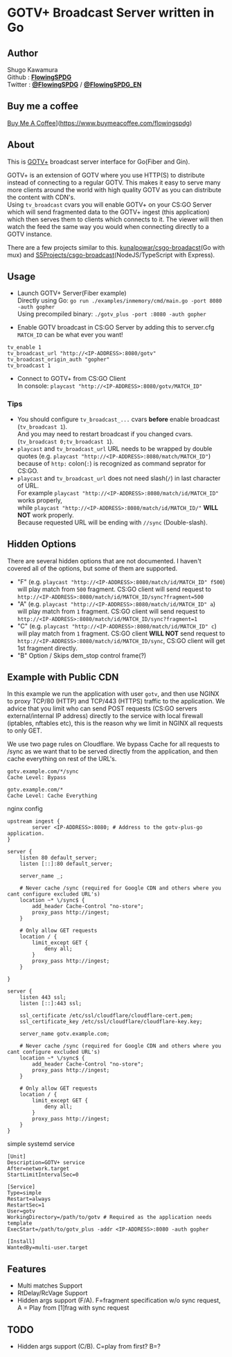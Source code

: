 # GOTV+ Broadcast Server written in Go  

## Author
Shugo Kawamura  
Github : [**FlowingSPDG**](http://github.com/FlowingSPDG)  
Twitter : [**@FlowingSPDG**](http://twitter.com/FlowingSPDG) / [**@FlowingSPDG_EN**](http://twitter.com/FlowingSPDG_EN)  

## Buy me a coffee
[Buy Me A Coffee](https://www.buymeacoffee.com/assets/img/custom_images/orange_img.png)](https://www.buymeacoffee.com/flowingspdg)

## About
This is [GOTV+](https://developer.valvesoftware.com/wiki/Counter-Strike:_Global_Offensive_Broadcast) broadcast server interface for Go(Fiber and Gin).  
  
GOTV+ is an extension of GOTV where you use HTTP(S) to distribute instead of connecting to a regular GOTV. This makes it easy to serve many more clients around the world with high quality GOTV as you can distribute the content with CDN's.  
Using `tv_broadcast` cvars you will enable GOTV+ on your CS:GO Server which will send fragmented data to the GOTV+ ingest (this application) which then serves them to clients which connects to it. The viewer will then watch the feed the same way you would when connecting directly to a GOTV instance.  
  
There are a few projects similar to this. [kunalpowar/csgo-broadacst](https://github.com/kunalpowar/csgo-broadcast)(Go with mux) and [S5Projects/csgo-broadcast](https://github.com/S5Projects/csgo-broadcast)(NodeJS/TypeScript with Express).  

## Usage
- Launch GOTV+ Server(Fiber example)  
Directly using Go: `go run ./examples/inmemory/cmd/main.go -port 8080 -auth gopher`  
Using precompiled binary: `./gotv_plus -port :8080 -auth gopher`  

- Enable GOTV broadcast in CS:GO Server by adding this to server.cfg  
`MATCH_ID` can be what ever you want!  
```
tv_enable 1
tv_broadcast_url "http://<IP-ADDRESS>:8080/gotv"
tv_broadcast_origin_auth "gopher"
tv_broadcast 1
```

- Connect to GOTV+ from CS:GO Client  
In console: `playcast "http://<IP-ADDRESS>:8080/gotv/MATCH_ID"`  

### Tips
- You should configure `tv_broadcast_...` cvars **before** enable broadcast (`tv_broadcast 1`).  
And you may need to restart broadcast if you changed cvars. (`tv_broadcast 0;tv_broadcast 1`).
- `playcast` and `tv_broadcast_url` URL needs to be wrapped by double quotes (e.g. `playcast "http://<IP-ADDRESS>:8080/match/MATCH_ID"`) because of `http:` colon(`:`) is recognized as command seprator for CS:GO.
- `playcast` and `tv_broadcast_url` does not need slash(`/`) in last character of URL.  
For example `playcast "http://<IP-ADDRESS>:8080/match/id/MATCH_ID"` works properly,  
while `playcast "http://<IP-ADDRESS>:8080/match/id/MATCH_ID/"` **WILL NOT** work properly.  
Because requested URL will be ending with `//sync` (Double-slash).

## Hidden Options
There are several hidden options that are not documented. I haven't covered all of the options, but some of them are supported.   
- "F" (e.g. `playcast "http://<IP-ADDRESS>:8080/match/id/MATCH_ID" f500`) will play match from `500` fragment. CS:GO client will send request to `http://<IP-ADDRESS>:8080/match/id/MATCH_ID/sync?fragment=500`
- "A" (e.g. `playcast "http://<IP-ADDRESS>:8080/match/id/MATCH_ID" a`) will play match from `1` fragment. CS:GO client will send request to `http://<IP-ADDRESS>:8080/match/id/MATCH_ID/sync?fragment=1`
- "C" (e.g. `playcast "http://<IP-ADDRESS>:8080/match/id/MATCH_ID" c`) will play match from `1` fragment. CS:GO client **WILL NOT** send request to `http://<IP-ADDRESS>:8080/match/id/MATCH_ID/sync`, CS:GO client will get 1st fragment directly.
- "B" Option / Skips dem_stop control frame(?)

## Example with Public CDN
In this example we run the application with user `gotv`, and then use NGINX to proxy TCP/80 (HTTP) and TCP/443 (HTTPS) traffic to the application. 
We advice that you limit who can send POST requests (CS:GO servers external/internal IP address) directly to the service with local firewall (iptables, nftables etc), this is the reason why we limit in NGINX all requests to only GET. 

We use two page rules on Cloudflare. We bypass Cache for all requests to /sync as we want that to be served directly from the application, and then cache everything on rest of the URL's. 

```
gotv.example.com/*/sync
Cache Level: Bypass

gotv.example.com/*
Cache Level: Cache Everything
```

nginx config
```
upstream ingest {
        server <IP-ADDRESS>:8080; # Address to the gotv-plus-go application.
}

server {
	listen 80 default_server;
	listen [::]:80 default_server;

	server_name _;

	# Never cache /sync (required for Google CDN and others where you cant configure excluded URL's)
	location ~* \/sync$ {
		add_header Cache-Control "no-store";
		proxy_pass http://ingest;
	}

	# Only allow GET requests
	location / {
		limit_except GET {
			deny all;
		}
		proxy_pass http://ingest;
	}

}

server {
	listen 443 ssl;
	listen [::]:443 ssl;

	ssl_certificate /etc/ssl/cloudflare/cloudflare-cert.pem;
	ssl_certificate_key /etc/ssl/cloudflare/cloudflare-key.key;

	server_name gotv.example.com;

	# Never cache /sync (required for Google CDN and others where you cant configure excluded URL's)
	location ~* \/sync$ {
		add_header Cache-Control "no-store";
		proxy_pass http://ingest;
	}

	# Only allow GET requests
	location / {
		limit_except GET {
			deny all;
		}
		proxy_pass http://ingest;
	}
}
```

simple systemd service
```
[Unit]
Description=GOTV+ service
After=network.target
StartLimitIntervalSec=0

[Service]
Type=simple
Restart=always
RestartSec=1
User=gotv
WorkingDirectory=/path/to/gotv # Required as the application needs template
ExecStart=/path/to/gotv_plus -addr <IP-ADDRESS>:8080 -auth gopher

[Install]
WantedBy=multi-user.target
```

## Features
- Multi matches Support
- RtDelay/RcVage Support
- Hidden args support (F/A). F=fragment specification w/o sync request,  A = Play from [1]frag with sync request

## TODO
- Hidden args support (C/B). C=play from first? B=?
